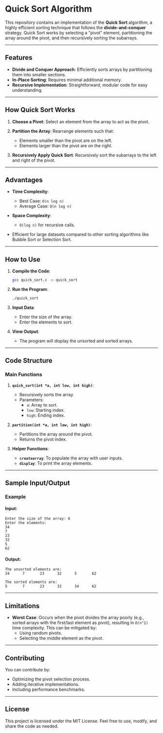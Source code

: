 # Quick Sort Algorithm

This repository contains an implementation of the **Quick Sort** algorithm, a highly efficient sorting technique that follows the **divide-and-conquer** strategy. Quick Sort works by selecting a "pivot" element, partitioning the array around the pivot, and then recursively sorting the subarrays.

---

## Features

- **Divide and Conquer Approach**: Efficiently sorts arrays by partitioning them into smaller sections.
- **In-Place Sorting**: Requires minimal additional memory.
- **Recursive Implementation**: Straightforward, modular code for easy understanding.

---

## How Quick Sort Works

1. **Choose a Pivot**:
   Select an element from the array to act as the pivot.

2. **Partition the Array**:
   Rearrange elements such that:
   - Elements smaller than the pivot are on the left.
   - Elements larger than the pivot are on the right.

3. **Recursively Apply Quick Sort**:
   Recursively sort the subarrays to the left and right of the pivot.

---

## Advantages

- **Time Complexity**:
  - Best Case: `O(n log n)`
  - Average Case: `O(n log n)`
- **Space Complexity**:
  - `O(log n)` for recursive calls.

- Efficient for large datasets compared to other sorting algorithms like Bubble Sort or Selection Sort.

---

## How to Use

1. **Compile the Code**:
   ```bash
   gcc quick_sort.c -o quick_sort
   ```

2. **Run the Program**:
   ```bash
   ./quick_sort
   ```

3. **Input Data**:
   - Enter the size of the array.
   - Enter the elements to sort.

4. **View Output**:
   - The program will display the unsorted and sorted arrays.

---

## Code Structure

### Main Functions

1. **`quick_sort(int *a, int low, int high)`**:
   - Recursively sorts the array.
   - Parameters:
     - `a`: Array to sort.
     - `low`: Starting index.
     - `high`: Ending index.

2. **`partition(int *a, int low, int high)`**:
   - Partitions the array around the pivot.
   - Returns the pivot index.

3. **Helper Functions**:
   - **`createarray`**: To populate the array with user inputs.
   - **`display`**: To print the array elements.

---

## Sample Input/Output

### Example

#### Input:
```
Enter the size of the array: 6
Enter the elements:
34
7
23
32
5
62
```

#### Output:
```
The unsorted elements are:
34      7       23      32      5       62

The sorted elements are:
5       7       23      32      34      62
```

---

## Limitations

- **Worst Case**: Occurs when the pivot divides the array poorly (e.g., sorted arrays with the first/last element as pivot), resulting in `O(n^2)` time complexity. This can be mitigated by:
  - Using random pivots.
  - Selecting the middle element as the pivot.

---

## Contributing

You can contribute by:
- Optimizing the pivot selection process.
- Adding iterative implementations.
- Including performance benchmarks.

---

## License

This project is licensed under the MIT License. Feel free to use, modify, and share the code as needed.